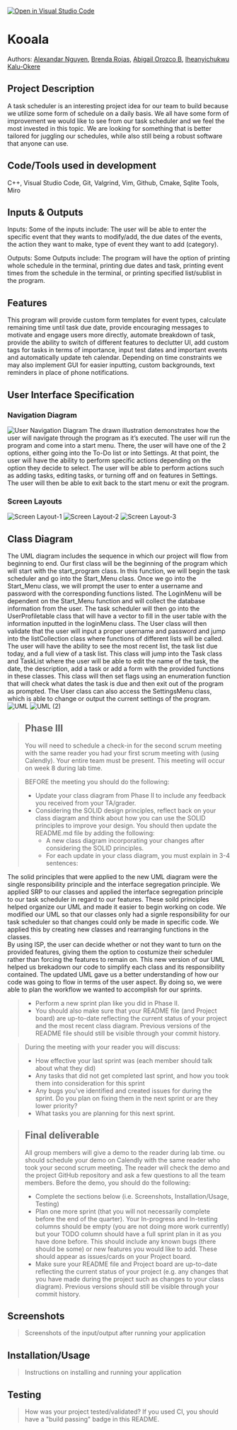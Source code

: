 [![Open in Visual Studio Code](https://classroom.github.com/assets/open-in-vscode-718a45dd9cf7e7f842a935f5ebbe5719a5e09af4491e668f4dbf3b35d5cca122.svg)](https://classroom.github.com/online_ide?assignment_repo_id=10973556&assignment_repo_type=AssignmentRepo)

# Kooala

 Authors: [Alexandar Nguyen](https://github.com/Xander-git), [Brenda Rojas](https://github.com/brenda-rg), [Abigail Orozco B](https://github.com/aoroz064), [Iheanyichukwu Kalu-Okere](https://github.com/Ikkoding)

## Project Description

 A task scheduler is an interesting project idea for our team to build because we utilize some form of schedule on a daily basis. We all have some form of improvement we would like to see from our task scheduler and we feel the most invested in this topic. We are looking for something that is better tailored for juggling our schedules, while also still being a robust software that anyone can use.

## Code/Tools used in development
 C++, Visual Studio Code, Git, Valgrind, Vim, Github, Cmake, Sqlite Tools, Miro

## Inputs & Outputs
 Inputs: Some of the inputs include: The user will be able to enter the specific event that they wants to modify/add, the due dates of the events, the action they want to make, type of event they want to add (category).

 Outputs: Some Outputs include: The program will have the option of printing whole schedule in the terminal, printing due dates and task, printing event times from the schedule in the terminal, or printing specified list/sublist in the program.

## Features
This program will provide custom form templates for event types, calculate remaining time until task due date, provide encouraging messages to motivate and engage users more directly, automate breakdown of task, provide the ability to switch  of different features to declutter UI, add custom tags for tasks in terms of importance, input test dates and important events and automatically update teh calendar. 
Depending on time constraints we may also implement GUI for easier inputting, custom backgrounds, text reminders in place of phone notifications.

## User Interface Specification

### Navigation Diagram
![User Navigation Diagram](https://user-images.githubusercontent.com/129914485/236547397-c2e2ad40-c8bc-43a8-b3f8-447914ab99c4.jpg)
The drawn illustration demonstrates how the user will navigate through the program as it’s executed. The user will run the program and come into a start menu. There, the user will have one of the 2 options, either going into the To-Do list or into Settings. At that point, the user will have the ability to perform specific actions depending on the option they decide to select. The user will be able to perform actions such as adding tasks, editing tasks, or turning off and on features in Settings. The user will then be able to exit back to the start menu or exit the program. 

### Screen Layouts
![Screen Layout-1](https://user-images.githubusercontent.com/129914320/236967535-13452a1f-275b-4388-8fa8-1183ea2331e0.png)
![Screen Layout-2](https://user-images.githubusercontent.com/129914320/236967560-816a9616-5071-4fa3-9757-4fd2194b4894.png)
![Screen Layout-3](https://user-images.githubusercontent.com/129914320/236967573-38e2d09f-8bba-4e68-b3dc-2db43fb92866.png)


## Class Diagram
The UML diagram includes the sequence in which our project will flow from beginning to end. Our first class will be the beginning of the program which will start with the start_program class. In this function, we will begin the task scheduler and go into the Start_Menu class. Once we go into the Start_Menu class, we will prompt the user to enter a username and password with the corresponding functions listed. The LoginMenu will be dependent on the Start_Menu function and will collect the database information from the user. The task scheduler will then go into the  UserProfiletable class that will have a vector to fill in the user table with the information inputted in the loginMenu class. The User class will then validate that the user will input a proper username and password and jump into the listCollection class where functions of different lists will be called. The user will have the ability to see the most recent list, the task list due today, and a full view of a task list. This class will jump into the Task class and TaskList where the user will be able to edit the name of the task, the date, the description, add a task or add a form with the provided functions in these classes. This class will then set flags using an enumeration function that will check what dates the task is due and then exit out of the program as prompted. The User class can also access the SettingsMenu class, which is able to change or output the current settings of the program. 
![UML](https://github.com/cs100/final-project-broja016-aoroz064-anguy344-ikalu001/assets/129914485/d2cf9de3-5934-4252-9fdb-790212cef40f)
![UML (2)](https://github.com/cs100/final-project-broja016-aoroz064-anguy344-ikalu001/assets/129914485/9fc8bfd2-5b81-475d-abcd-eb2df091de03)

 
 > ## Phase III
 > You will need to schedule a check-in for the second scrum meeting with the same reader you had your first scrum meeting with (using Calendly). Your entire team must be present. This meeting will occur on week 8 during lab time.
 
 > BEFORE the meeting you should do the following:
 > * Update your class diagram from Phase II to include any feedback you received from your TA/grader.
 > * Considering the SOLID design principles, reflect back on your class diagram and think about how you can use the SOLID principles to improve your design. You should then update the README.md file by adding the following:
 >   * A new class diagram incorporating your changes after considering the SOLID principles.
 >   * For each update in your class diagram, you must explain in 3-4 sentences:

The solid principles that were applied to the new UML diagram were the single responsibility principle and the interface segregation principle. We applied SRP to our classes and applied the interface segregation principle to our task scheduler in regard to our features. These soild principles helped organize our UML and made it easier to begin working on code. 
We modified our UML so that our classes only had a signle responsibility for our task scheduler so that changes could only be made in specific code. We applied this by creating new classes and rearranging functions in the classes.  
By using ISP, the user can decide whether or not they want to turn on the provided features, giving them the option to costumize their scheduler rather than forcing the features to remain on. 
This new version of our UML helped us brekadown our code to simplify each class and its responsibility contained. The updated UML gave us a better understanding of how our code was going to flow in terms of the user aspect. By doing so, we were able to plan the workflow we wanted to accomplish for our sprints. 

 > * Perform a new sprint plan like you did in Phase II.
 > * You should also make sure that your README file (and Project board) are up-to-date reflecting the current status of your project and the most recent class diagram. Previous versions of the README file should still be visible through your commit history.
 
> During the meeting with your reader you will discuss: 
 > * How effective your last sprint was (each member should talk about what they did)
 > * Any tasks that did not get completed last sprint, and how you took them into consideration for this sprint
 > * Any bugs you've identified and created issues for during the sprint. Do you plan on fixing them in the next sprint or are they lower priority?
 > * What tasks you are planning for this next sprint.

 
 > ## Final deliverable
 > All group members will give a demo to the reader during lab time. ou should schedule your demo on Calendly with the same reader who took your second scrum meeting. The reader will check the demo and the project GitHub repository and ask a few questions to all the team members. 
 > Before the demo, you should do the following:
 > * Complete the sections below (i.e. Screenshots, Installation/Usage, Testing)
 > * Plan one more sprint (that you will not necessarily complete before the end of the quarter). Your In-progress and In-testing columns should be empty (you are not doing more work currently) but your TODO column should have a full sprint plan in it as you have done before. This should include any known bugs (there should be some) or new features you would like to add. These should appear as issues/cards on your Project board.
 > * Make sure your README file and Project board are up-to-date reflecting the current status of your project (e.g. any changes that you have made during the project such as changes to your class diagram). Previous versions should still be visible through your commit history. 
 
 ## Screenshots
 > Screenshots of the input/output after running your application
 ## Installation/Usage
 > Instructions on installing and running your application 
 ## Testing
 > How was your project tested/validated? If you used CI, you should have a "build passing" badge in this README.
 
